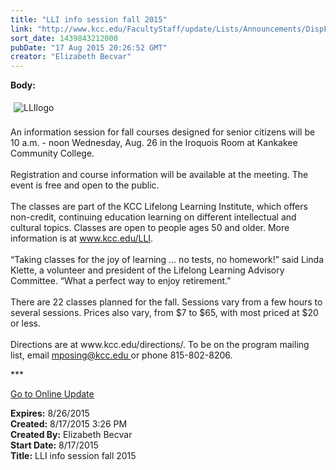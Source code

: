 ```yaml
---
title: "LLI info session fall 2015"
link: "http://www.kcc.edu/FacultyStaff/update/Lists/Announcements/DispForm.aspx?ID=2005"
sort_date: 1439843212000
pubDate: "17 Aug 2015 20:26:52 GMT"
creator: "Elizabeth Becvar"
---
```


<div><b>Body:</b> <div class="ExternalClass5846CE68BC644BB69B5F23120213DDEF"><p><img alt="LLIlogo" src="/FacultyStaff/update/PublishingImages/Lifelong_Learning_Institute_Logo.jpg" style="margin:5px" /><br /><br />An information session for fall courses designed for senior citizens will be 10 a.m. - noon Wednesday, Aug. 26 in the Iroquois Room at Kankakee Community College.<br /><br />Registration and course information will be available at the meeting. The event is free and open to the public.<br /><br />The classes are part of the KCC Lifelong Learning Institute, which offers non-credit, continuing education learning on different intellectual and cultural topics. Classes are open to people ages 50 and older. More information is at <a href="/LLI">www.kcc.edu/LLI</a>.<br /><br />“Taking classes for the joy of learning … no tests, no homework!” said Linda Klette, a volunteer and president of the Lifelong Learning Advisory Committee. “What a perfect way to enjoy retirement.”<br /><br />There are 22 classes planned for the fall. Sessions vary from a few hours to several sessions. Prices also vary, from $7 to $65, with most priced at $20 or less. <br /><br />Directions are at www.kcc.edu/directions/. To be on the program mailing list, email <a href="mailto:mposing@kcc.edu">mposing@kcc.edu </a>or phone 815-802-8206.<br /></p>
<p>***</p>
<p><a href="/FacultyStaff/update/Pages/dailyupdate.aspx">Go to Online Update</a><br /></p></div></div>
<div><b>Expires:</b> 8/26/2015</div>
<div><b>Created:</b> 8/17/2015 3:26 PM</div>
<div><b>Created By:</b> Elizabeth Becvar</div>
<div><b>Start Date:</b> 8/17/2015</div>
<div><b>Title:</b> LLI info session fall 2015</div>
